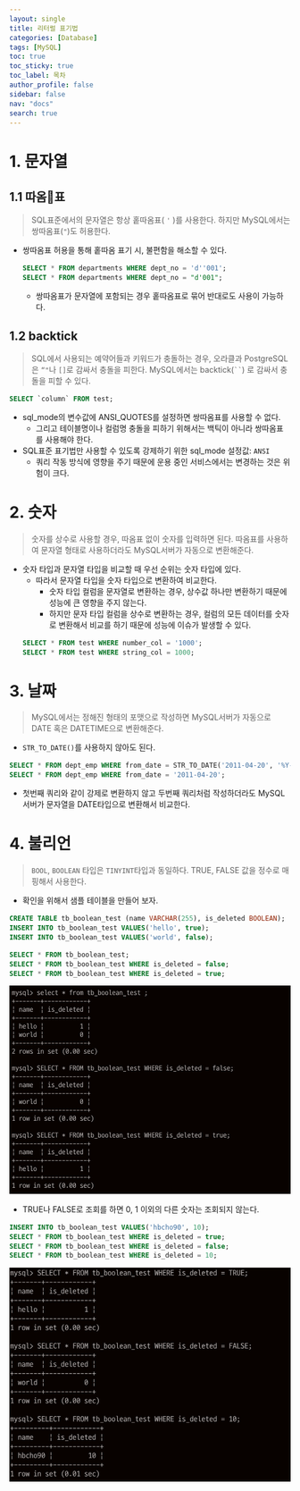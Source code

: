 ```yaml
---
layout: single
title: 리터럴 표기법
categories: [Database]
tags: [MySQL]
toc: true
toc_sticky: true
toc_label: 목차
author_profile: false
sidebar: false
nav: "docs"
search: true
---
```


# 1. 문자열
## 1.1 따옴표
> SQL표준에서의 문자열은 항상 홑따옴표( `'` )를 사용한다.
> 하지만 MySQL에서는 쌍따옴표(`"`)도 허용한다.

- 쌍따옴표 허용을 통해 홑따옴 표기 시, 불편함을 해소할 수 있다.
  ```sql
  SELECT * FROM departments WHERE dept_no = 'd''001';
  SELECT * FROM departments WHERE dept_no = "d'001";
  ```
  - 쌍따옴표가 문자열에 포함되는 경우 홑따옴표로 묶어 반대로도 사용이 가능하다.

## 1.2 backtick
> SQL에서 사용되는 예약어들과 키워드가 충돌하는 경우, 오라클과 PostgreSQL은 `“"`나 `[]`로 감싸서 충돌을 피한다.
> MySQL에서는 backtick(` `` `) 로 감싸서 충돌을 피할 수 있다.

```sql
SELECT `column` FROM test;
```
- sql_mode의 변수값에 ANSI_QUOTES를 설정하면 쌍따옴표를 사용할 수 없다.
  - 그리고 테이블명이나 컬럼명 충돌을 피하기 위해서는 백틱이 아니라 쌍따옴표를 사용해야 한다.
- SQL표준 표기법만 사용할 수 있도록 강제하기 위한 sql_mode 설정값: `ANSI`
  - 쿼리 작동 방식에 영향을 주기 때문에 운용 중인 서비스에서는 변경하는 것은 위험이 크다.

# 2. 숫자
> 숫자를 상수로 사용할 경우, 따옴표 없이 숫자를 입력하면 된다.
> 따옴표를 사용하여 문자열 형태로 사용하더라도 MySQL서버가 자동으로 변환해준다.

- 숫자 타입과 문자열 타입을 비교할 때 우선 순위는 숫자 타입에 있다.
  - 따라서 문자열 타입을 숫자 타입으로 변환하여 비교한다.
    - 숫자 타입 컬럼을 문자열로 변환하는 경우, 상수값 하나만 변환하기 때문에 성능에 큰 영향을 주지 않는다.
    - 하지만 문자 타입 컬럼을 상수로 변환하는 경우, 컬럼의 모든 데이터를 숫자로 변환해서 비교를 하기 때문에 성능에 이슈가 발생할 수 있다.
  ```sql
  SELECT * FROM test WHERE number_col = '1000';
  SELECT * FROM test WHERE string_col = 1000;
  ```

# 3. 날짜
> MySQL에서는 정해진 형태의 포맷으로 작성하면 MySQL서버가 자동으로 DATE 혹은 DATETIME으로 변환해준다.

- `STR_TO_DATE()`를 사용하지 않아도 된다.

```sql
SELECT * FROM dept_emp WHERE from_date = STR_TO_DATE('2011-04-20', '%Y-%m-%d');
SELECT * FROM dept_emp WHERE from_date = '2011-04-20';
```
- 첫번째 쿼리와 같이 강제로 변환하지 않고 두번째 쿼리처럼 작성하더라도 MySQL서버가 문자열을 DATE타입으로 변환해서 비교한다.

# 4. 불리언
> `BOOL`, `BOOLEAN` 타입은 `TINYINT`타입과 동일하다.
> TRUE, FALSE 값을 정수로 매핑해서 사용한다.

- 확인을 위해서 샘플 테이블을 만들어 보자.
```sql
CREATE TABLE tb_boolean_test (name VARCHAR(255), is_deleted BOOLEAN);
INSERT INTO tb_boolean_test VALUES('hello', true);
INSERT INTO tb_boolean_test VALUES('world', false);
```

  ```sql
  SELECT * FROM tb_boolean_test;
  SELECT * FROM tb_boolean_test WHERE is_deleted = false;
  SELECT * FROM tb_boolean_test WHERE is_deleted = true;
  ```
  ![](/assets/images/mysql/20250115/1.png)

- TRUE나 FALSE로 조회를 하면 0, 1 이외의 다른 숫자는 조회되지 않는다.
```sql
INSERT INTO tb_boolean_test VALUES('hbcho90', 10);
SELECT * FROM tb_boolean_test WHERE is_deleted = true;
SELECT * FROM tb_boolean_test WHERE is_deleted = false;
SELECT * FROM tb_boolean_test WHERE is_deleted = 10;
```
![](/assets/images/mysql/20250115/2.png)
